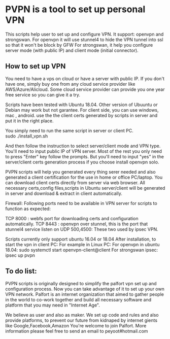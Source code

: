 PVPN is a tool to set up personal VPN
====

This scripts help user to set up and configure VPN. It support: openvpn and strongswan.
For openvpn it will use stunnel4 to hide the VPN tunnel into ssl so that it won't be block by GFW
For strongswan, it help you configure server mode (with public IP) and client mode (initial connector). 


How to set up VPN
----
You need to have a vps on cloud or have a server with public IP. If you don't have one, simply buy one from any cloud service provider like AWS/Azure/Alicloud. Some cloud service provider can provide you one year free service so you can give it a try. 

Scripts have been tested with Ubuntu 18.04. Other version of Ubuuntu or Debian may work but not garantee. For client side, you can use windows, mac , android. use the the client certs generated by scripts in server and put it in the right place.

You simply need to run the same script in server or client PC. <br>
sudo ./install_vpn.sh <br>

And then follow the instruction to select server/client mode and VPN type. You'll need to input public IP of VPN server. Most of the rest you only need to press "Enter" key follow the prompts. But you'll need to input "yes" in the server/client certs generation process if you choose install openvpn solo. 


PVPN scripts will help you generated every thing serer needed and also generated a client certification for the use in home or office PC/laptop. You can download client certs directly from server via web browser.
All necessary certs,config files,scripts in Ubuntu server/client will be generated in server and download & extract in client automatically.

Firewall:
Following ports need to be available in VPN server for scripts to function as expected:

TCP 8000  :  webfs port for downloading certs and configuration automatically.
TCP 8443  :  openvpn over stunnel, this is the port that stunnel4 service listen on
UDP 500,4500:  These two used by ipsec VPN. 

Scripts currently only support ubuntu 16.04 or 18.04
After installation, to start the vpn in client PC:
For example in Linux PC:
For openvpn in ubuntu 18.04:  sudo systemctl start openvpn-client@client
For strongswan ipsec: ipsec up pvpn

To do list:
----


PVPN scripts is originally designed to simplify the palfort vpn set up and configuration process. Now you can take advantage of it to set up your own VPN network.
Palfort is an internet organization that aimed to gather people in the world to co-work together and build all necessary software and platform that you may need in "Internet Age". 

We believe as user and also as maker. We set up code and rules and also provide platforms, to prevent our future from kidnaped by internet gients like Google,Facebook,Amazon
You're welcome to join Palfort. More information please feel free to send an email to peyoot#hotmail.com

